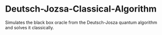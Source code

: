 # Deutsch-Jozsa-Classical-Algorithm
Simulates the black box oracle from the Deutsch-Josza quantum algorithm and solves it classically. 
